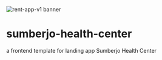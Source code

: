 <p align=”center”>
<img src="https://user-images.githubusercontent.com/65881558/149612642-d6638938-753c-41d9-a0b6-77bd30526e20.png" alt="rent-app-v1 banner">
</p>

# sumberjo-health-center

a frontend template for landing app Sumberjo Health Center
